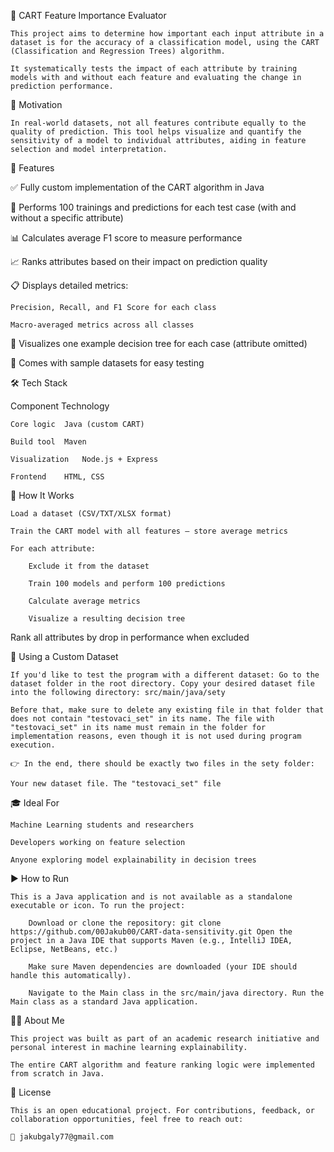 🌳 CART Feature Importance Evaluator

    This project aims to determine how important each input attribute in a dataset is for the accuracy of a classification model, using the CART (Classification and Regression Trees) algorithm.

    It systematically tests the impact of each attribute by training models with and without each feature and evaluating the change in prediction performance.

🧠 Motivation

    In real-world datasets, not all features contribute equally to the quality of prediction. This tool helps visualize and quantify the sensitivity of a model to individual attributes, aiding in feature selection and model interpretation.

🚀 Features

✅ Fully custom implementation of the CART algorithm in Java

🔄 Performs 100 trainings and predictions for each test case (with and without a specific attribute)

📊 Calculates average F1 score to measure performance

📈 Ranks attributes based on their impact on prediction quality

📋 Displays detailed metrics:

    Precision, Recall, and F1 Score for each class

    Macro-averaged metrics across all classes

🌳 Visualizes one example decision tree for each case (attribute omitted)

🧪 Comes with sample datasets for easy testing

🛠 Tech Stack

Component	Technology

    Core logic	Java (custom CART)

    Build tool	Maven

    Visualization	Node.js + Express

    Frontend	HTML, CSS

🧪 How It Works

    Load a dataset (CSV/TXT/XLSX format)

    Train the CART model with all features – store average metrics

    For each attribute:

        Exclude it from the dataset

        Train 100 models and perform 100 predictions
  
        Calculate average metrics

        Visualize a resulting decision tree

  Rank all attributes by drop in performance when excluded

📂 Using a Custom Dataset

    If you'd like to test the program with a different dataset: Go to the dataset folder in the root directory. Copy your desired dataset file into the following directory: src/main/java/sety

    Before that, make sure to delete any existing file in that folder that does not contain "testovaci_set" in its name. The file with "testovaci_set" in its name must remain in the folder for implementation reasons, even though it is not used during program execution.

    👉 In the end, there should be exactly two files in the sety folder:

    Your new dataset file. The "testovaci_set" file

🎓 Ideal For

    Machine Learning students and researchers

    Developers working on feature selection

    Anyone exploring model explainability in decision trees


▶️ How to Run

    This is a Java application and is not available as a standalone executable or icon. To run the project:

        Download or clone the repository: git clone https://github.com/00Jakub00/CART-data-sensitivity.git Open the project in a Java IDE that supports Maven (e.g., IntelliJ IDEA, Eclipse, NetBeans, etc.)

        Make sure Maven dependencies are downloaded (your IDE should handle this automatically).

        Navigate to the Main class in the src/main/java directory. Run the Main class as a standard Java application.

👨‍💻 About Me

    This project was built as part of an academic research initiative and personal interest in machine learning explainability.
    
    The entire CART algorithm and feature ranking logic were implemented from scratch in Java.

📄 License

    This is an open educational project. For contributions, feedback, or collaboration opportunities, feel free to reach out:

    📧 jakubgaly77@gmail.com
